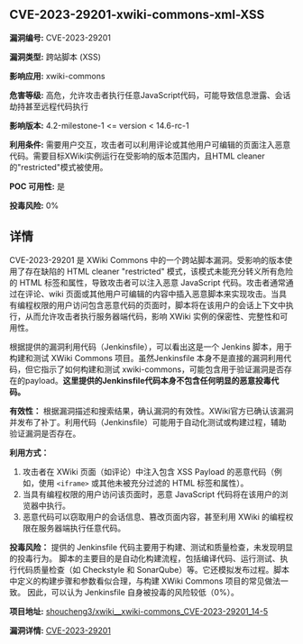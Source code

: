 ## CVE-2023-29201-xwiki-commons-xml-XSS

**漏洞编号:** CVE-2023-29201

**漏洞类型:** 跨站脚本 (XSS)

**影响应用:** xwiki-commons

**危害等级:** 高危，允许攻击者执行任意JavaScript代码，可能导致信息泄露、会话劫持甚至远程代码执行

**影响版本:** 4.2-milestone-1 <= version < 14.6-rc-1

**利用条件:** 需要用户交互，攻击者可以利用评论或其他用户可编辑的页面注入恶意代码。需要目标XWiki实例运行在受影响的版本范围内，且HTML cleaner的"restricted"模式被使用。

**POC 可用性:** 是

**投毒风险:** 0%

## 详情

CVE-2023-29201 是 XWiki Commons 中的一个跨站脚本漏洞。受影响的版本使用了存在缺陷的 HTML cleaner "restricted" 模式，该模式未能充分转义所有危险的 HTML 标签和属性，导致攻击者可以注入恶意 JavaScript 代码。攻击者通常通过在评论、wiki 页面或其他用户可编辑的内容中插入恶意脚本来实现攻击。当具有编程权限的用户访问包含恶意代码的页面时，脚本将在该用户的会话上下文中执行，从而允许攻击者执行服务器端代码，影响 XWiki 实例的保密性、完整性和可用性。

根据提供的漏洞利用代码（Jenkinsfile），可以看出这是一个 Jenkins 脚本，用于构建和测试 XWiki Commons 项目。虽然Jenkinsfile 本身不是直接的漏洞利用代码，但它指示了如何构建和测试 xwiki-commons，可能包含用于验证漏洞是否存在的payload。**这里提供的Jenkinsfile代码本身不包含任何明显的恶意投毒代码。**

**有效性：**
根据漏洞描述和搜索结果，确认漏洞的有效性。XWiki官方已确认该漏洞并发布了补丁。利用代码（Jenkinsfile）可能用于自动化测试或构建过程，辅助验证漏洞是否存在。

**利用方式：**
1.  攻击者在 XWiki 页面（如评论）中注入包含 XSS Payload 的恶意代码（例如，使用 `<iframe>` 或其他未被充分过滤的 HTML 标签和属性）。
2.  当具有编程权限的用户访问该页面时，恶意 JavaScript 代码将在该用户的浏览器中执行。
3.  恶意代码可以窃取用户的会话信息、篡改页面内容，甚至利用 XWiki 的编程权限在服务器端执行任意代码。

**投毒风险：**
提供的 Jenkinsfile 代码主要用于构建、测试和质量检查，未发现明显的投毒行为。 脚本的主要目的是自动化构建流程，包括编译代码、运行测试、执行代码质量检查（如 Checkstyle 和 SonarQube）等。它还模拟发布过程。脚本中定义的构建步骤和参数看似合理，与构建 XWiki Commons 项目的常见做法一致。
因此，可以认为 Jenkinsfile 自身被投毒的风险较低（0%）。

**项目地址:** [shoucheng3/xwiki__xwiki-commons_CVE-2023-29201_14-5](https://github.com/shoucheng3/xwiki__xwiki-commons_CVE-2023-29201_14-5)

**漏洞详情:** [CVE-2023-29201](https://nvd.nist.gov/vuln/detail/CVE-2023-29201)